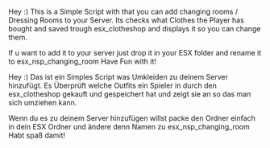 Hey :)
This is a Simple Script with that you can add changing rooms / Dressing Rooms to your Server.
Its checks what Clothes the Player has bought and saved trough esx_clotheshop and displays it so you can change them.

If u want to add it to your server just drop it in your ESX folder and rename it to esx_nsp_changing_room
Have Fun with it!


Hey :)
Das ist ein Simples Script was Umkleiden zu deinem Server hinzufügt.
Es Überprüft welche Outfits ein Spieler in durch den esx_clotheshop gekauft und gespeichert hat und zeigt sie an so das man sich umziehen kann.

Wenn du es zu deinem Server hinzufügen willst packe den Ordner einfach in dein ESX Ordner und ändere denn Namen zu esx_nsp_changing_room
Habt spaß damit!